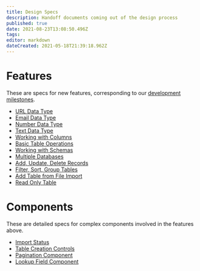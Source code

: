 ```yaml
---
title: Design Specs
description: Handoff documents coming out of the design process
published: true
date: 2021-08-23T13:08:50.496Z
tags: 
editor: markdown
dateCreated: 2021-05-18T21:39:18.962Z
---
```


# Features

These are specs for new features, corresponding to our [development milestones](https://github.com/centerofci/mathesar/milestones?direction=asc&sort=due_date&state=open).

- [URL Data Type](/design/specs/url-data-type)
- [Email Data Type](/design/specs/email-data-type)
- [Number Data Type](/design/specs/number-data-type)
- [Text Data Type](/design/specs/data-types-text)
- [Working with Columns](/design/specs/working-with-columns)
- [Basic Table Operations](/design/specs/table-operations)
- [Working with Schemas](/design/specs/schemas)
- [Multiple Databases](/design/specs/database-switching)
- [Add, Update, Delete Records](/design/specs/add-update-delete-records)
- [Filter, Sort, Group Tables](/design/specs/filter-sort-group)
- [Add Table from File Import](/design/specs/table-import)
- [Read Only Table](/design/specs/read-only-table)


# Components
These are detailed specs for complex components involved in the features above.

- [Import Status](/design/specs/import-status)
- [Table Creation Controls](/design/specs/table-creation-controls)
- [Pagination Component](/design/specs/pagination)
- [Lookup Field Component](/design/specs/lookup-field-component)
